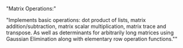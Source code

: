 "Matrix Operations:"

  "Implements basic operations: dot product of lists, matrix addition/subtraction, matrix scalar multiplication, matrix trace and transpose. As well as determinants for arbitrarily long matrices using Gaussian Elimination along with elementary row operation functions.""
